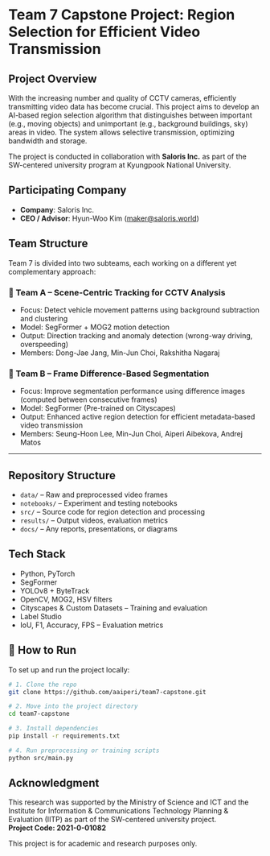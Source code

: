 # Team 7 Capstone Project: Region Selection for Efficient Video Transmission

## Project Overview

With the increasing number and quality of CCTV cameras, efficiently transmitting video data has become crucial. This project aims to develop an AI-based region selection algorithm that distinguishes between important (e.g., moving objects) and unimportant (e.g., background buildings, sky) areas in video. The system allows selective transmission, optimizing bandwidth and storage.

The project is conducted in collaboration with **Saloris Inc.** as part of the SW-centered university program at Kyungpook National University.

## Participating Company
- **Company**: Saloris Inc.
- **CEO / Advisor**: Hyun-Woo Kim (maker@saloris.world)

## Team Structure

Team 7 is divided into two subteams, each working on a different yet complementary approach:

### 🔹 Team A – Scene-Centric Tracking for CCTV Analysis
- Focus: Detect vehicle movement patterns using background subtraction and clustering
- Model: SegFormer + MOG2 motion detection
- Output: Direction tracking and anomaly detection (wrong-way driving, overspeeding)
- Members: Dong-Jae Jang, Min-Jun Choi, Rakshitha Nagaraj

### 🔹 Team B – Frame Difference-Based Segmentation
- Focus: Improve segmentation performance using difference images (computed between consecutive frames)
- Model: SegFormer (Pre-trained on Cityscapes)
- Output: Enhanced active region detection for efficient metadata-based video transmission
- Members: Seung-Hoon Lee, Min-Jun Choi, Aiperi Aibekova, Andrej Matos

---

## Repository Structure
- `data/` – Raw and preprocessed video frames
- `notebooks/` – Experiment and testing notebooks
- `src/` – Source code for region detection and processing
- `results/` – Output videos, evaluation metrics
- `docs/` – Any reports, presentations, or diagrams

## Tech Stack
- Python, PyTorch
- SegFormer
- YOLOv8 + ByteTrack
- OpenCV, MOG2, HSV filters
- Cityscapes & Custom Datasets – Training and evaluation
- Label Studio
- IoU, F1, Accuracy, FPS – Evaluation metrics

## 🚀 How to Run

To set up and run the project locally:

```bash
# 1. Clone the repo
git clone https://github.com/aaiperi/team7-capstone.git

# 2. Move into the project directory
cd team7-capstone

# 3. Install dependencies
pip install -r requirements.txt

# 4. Run preprocessing or training scripts
python src/main.py
```

## Acknowledgment

This research was supported by the Ministry of Science and ICT and the Institute for Information & Communications Technology Planning & Evaluation (IITP) as part of the SW-centered university project.  
**Project Code: 2021-0-01082**

This project is for academic and research purposes only.
